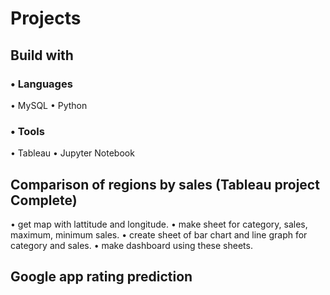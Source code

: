 # Projects

## Build with
  ### • Languages
  • MySQL
  • Python
  ### • Tools
  • Tableau
  • Jupyter Notebook

## Comparison of regions by sales  (Tableau project Complete)

 • get map with lattitude and longitude.
 • make sheet for category, sales, maximum, minimum sales.
 • create sheet of bar chart and line graph for category and sales.
 • make dashboard using these sheets.

## Google app rating prediction
  
